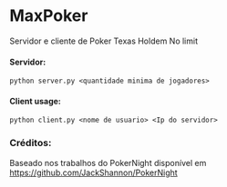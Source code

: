 MaxPoker
==========

Servidor e cliente de Poker Texas Holdem No limit



#### Servidor:

    python server.py <quantidade minima de jogadores>

#### Client usage:

    python client.py <nome de usuario> <Ip do servidor>
    
### Créditos:
Baseado nos trabalhos do PokerNight disponível em
https://github.com/JackShannon/PokerNight
